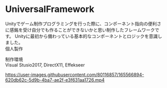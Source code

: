 # UniversalFramework
Unityでゲーム制作プログラミングを行った際に、コンポーネント指向の便利さに感銘を受け自分でも作ることができないかと思い制作したフレームワークです。
Unityに最初から備わっている基本的なコンポーネントとロジックを意識しました。  
個人製作

制作環境  
Visual Stusio2017, DirectX11, Effekseer



https://user-images.githubusercontent.com/80116857/165566894-620db62c-5d9b-4ba7-ae2f-e3f631aa1726.mp4

